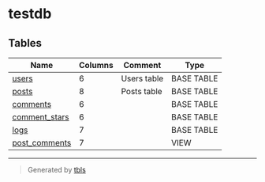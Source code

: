 # testdb

## Tables

| Name | Columns | Comment | Type |
| ---- | ------- | ------- | ---- |
| [users](users.md) | 6 | Users table | BASE TABLE |
| [posts](posts.md) | 8 | Posts table | BASE TABLE |
| [comments](comments.md) | 6 |  | BASE TABLE |
| [comment_stars](comment_stars.md) | 6 |  | BASE TABLE |
| [logs](logs.md) | 7 |  | BASE TABLE |
| [post_comments](post_comments.md) | 7 |  | VIEW |

---

> Generated by [tbls](https://github.com/k1LoW/tbls)